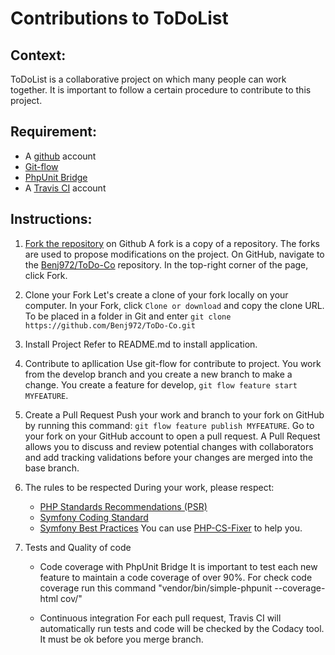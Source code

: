 Contributions to ToDoList
=========================

Context:
--------
ToDoList is a collaborative project on which many people can work together. It is important to follow a certain procedure to contribute to this project.

Requirement:
------------
* A [github](https://github.com/) account
* [Git-flow](https://danielkummer.github.io/git-flow-cheatsheet/index.fr_FR.html)
* [PhpUnit Bridge](https://symfony.com/doc/current/components/phpunit_bridge.html)
* A [Travis CI](https://travis-ci.org/) account

Instructions:
-------------
1. [Fork the repository](https://help.github.com/articles/fork-a-repo/) on Github
	A fork is a copy of a repository. The forks are used to propose modifications on the project.
	On GitHub, navigate to the [Benj972/ToDo-Co](https://github.com/Benj972/ToDo-Co) repository.
	In the top-right corner of the page, click Fork.

2. Clone your Fork
	Let's create a clone of your fork locally on your computer.
	In your Fork, click `Clone or download` and copy the clone URL.
	To be placed in a folder in Git and enter `git clone https://github.com/Benj972/ToDo-Co.git`

3. Install Project
	Refer to README.md to install application.

4. Contribute to apllication
	Use git-flow for contribute to project. You work from the develop branch and you create a new branch to make a change.
	You create a feature for develop, `git flow feature start MYFEATURE`.

5. Create a Pull Request
	Push your work and branch to your fork on GitHub by running this command: `git flow feature publish MYFEATURE`.
	Go to your fork on your GitHub account to open a pull request. 
	A Pull Request allows you to discuss and review potential changes with collaborators and add tracking validations before your changes are merged into the base branch.

6. The rules to be respected
	During your work, please respect:
	* [PHP Standards Recommendations (PSR)](https://www.php-fig.org/psr/)
	* [Symfony Coding Standard](https://symfony.com/doc/current/contributing/code/standards.html)
	* [Symfony Best Practices](https://symfony.com/doc/current/best_practices/index.html)
	You can use [PHP-CS-Fixer](https://github.com/FriendsOfPHP/PHP-CS-Fixer) to help you.

7. Tests and Quality of code
 	* Code coverage with PhpUnit Bridge
 		It is important to test each new feature to maintain a code coverage of over 90%.
 		For check code coverage run this command "vendor/bin/simple-phpunit --coverage-html cov/" 

 	* Continuous integration
		For each pull request, Travis CI will automatically run tests and code will be checked by the Codacy tool.	
		It must be ok before you merge branch.